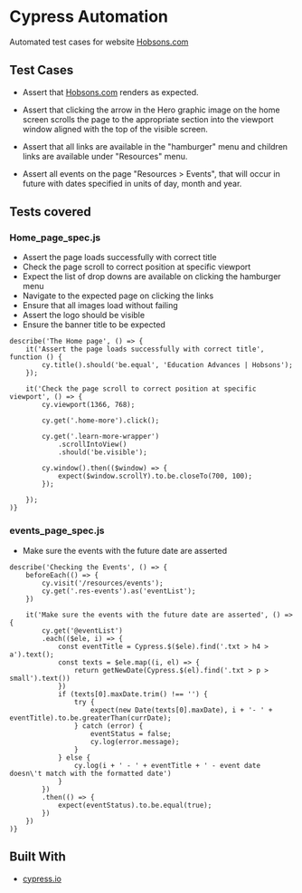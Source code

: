 # Cypress Automation

Automated test cases for website [Hobsons.com](https://www.hobsons.com/)

## Test Cases

- Assert that [Hobsons.com](https://hobsons.com/) renders as expected.

- Assert that clicking the arrow in the Hero graphic image on the home screen scrolls the page to the appropriate section into the viewport window aligned with the top of the visible screen.

- Assert that all links are available in the "hamburger" menu and children links are available under "Resources" menu.

- Assert all events on the page "Resources > Events", that will occur in future with dates specified in units of day, month and year.

## Tests covered
### Home_page_spec.js

- Assert the page loads successfully with correct title
- Check the page scroll to correct position at specific viewport
- Expect the list of drop downs are available on clicking the hamburger menu
- Navigate to the expected page on clicking the links
- Ensure that all images load without failing
- Assert the logo should be visible
- Ensure the banner title to be expected

```shell
describe('The Home page', () => {
    it('Assert the page loads successfully with correct title', function () {
        cy.title().should('be.equal', 'Education Advances | Hobsons');
    });

    it('Check the page scroll to correct position at specific viewport', () => {
        cy.viewport(1366, 768);

        cy.get('.home-more').click();

        cy.get('.learn-more-wrapper')
            .scrollIntoView()
            .should('be.visible');

        cy.window().then(($window) => {
            expect($window.scrollY).to.be.closeTo(700, 100);
        });

    });
)}
```

### events_page_spec.js

- Make sure the events with the future date are asserted

```shell
describe('Checking the Events', () => {
    beforeEach(() => {
        cy.visit('/resources/events');
        cy.get('.res-events').as('eventList');
    })

    it('Make sure the events with the future date are asserted', () => {
        cy.get('@eventList')
        .each(($ele, i) => {
            const eventTitle = Cypress.$($ele).find('.txt > h4 > a').text();
            const texts = $ele.map((i, el) => {
                return getNewDate(Cypress.$(el).find('.txt > p > small').text())
            })
            if (texts[0].maxDate.trim() !== '') {
                try {
                    expect(new Date(texts[0].maxDate), i + '- ' + eventTitle).to.be.greaterThan(currDate); 
                } catch (error) {
                    eventStatus = false;                             
                    cy.log(error.message);
                }
            } else {
                cy.log(i + ' - ' + eventTitle + ' - event date doesn\'t match with the formatted date')
            }     
        })
        .then(() => {
            expect(eventStatus).to.be.equal(true);
        })
    })
)}
```

## Built With

- [cypress.io](https://www.cypress.io/)

